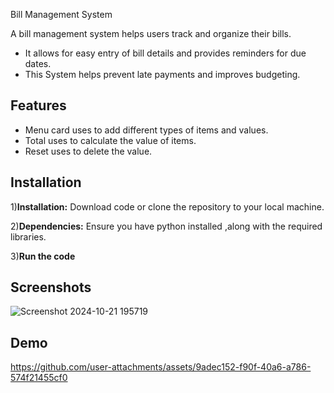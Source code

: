 
Bill Management System 

A bill management system helps users track and organize their bills.
- It allows for easy entry of bill details and provides reminders for due dates.
- This System helps prevent late payments and improves budgeting.



## Features

- Menu card uses to add different    types of items and values.
- Total uses to calculate the value of items.
- Reset uses to delete the value.


## Installation

1)**Installation:**
     Download code or clone the repository to your local machine.

2)**Dependencies:**
     Ensure you have python installed ,along with the required libraries.

3)**Run the code**          


       
## Screenshots

![Screenshot 2024-10-21 195719](https://github.com/user-attachments/assets/59da1ec2-96c6-4d73-83f9-ed0908e0b63e)

## Demo

https://github.com/user-attachments/assets/9adec152-f90f-40a6-a786-574f21455cf0



